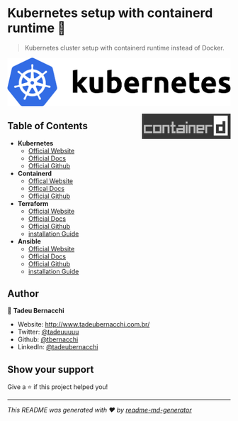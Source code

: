 <h1 align="">Kubernetes setup with containerd runtime 👋</h1>
<p>
</p>

> Kubernetes cluster setup with containerd runtime instead of Docker. 

![Kubernetes](/.github/assets/img/kubernetes-logo.png)

<div align=>
	<img align="right" width="200px" src=/.github/assets/img/containerd.png>
</div> 

## Table of Contents

* **Kubernetes**  
  * [Official Website](https://kubernetes.io)
  * [Official Docs](https://kubernetes.io/docs/home/)
  * [Official Github](https://github.com/kubernetes)
* **Containerd**
  * [Offical Website](https://containerd.io/)
  * [Offical Docs](https://containerd.io/docs/)
  * [Official Github](https://github.com/containerd/containerd)
* **Terraform**  
  * [Official Website](https://www.terraform.io/)
  * [Official Docs](https://www.terraform.io/docs/)
  * [Official Github](https://github.com/hashicorp/terraform)
  * [installation Guide](https://learn.hashicorp.com/tutorials/terraform/install-cli)
* **Ansible**  
  * [Official Website](https://www.ansible.com)
  * [Official Docs](https://docs.ansible.com)
  * [Official Github](https://github.com/ansible/ansible)
  * [installation Guide](https://docs.ansible.com/ansible/latest/installation_guide/intro_installation.html)

## Author

👤 **Tadeu Bernacchi**

* Website: http://www.tadeubernacchi.com.br/
* Twitter: [@tadeuuuuu](https://twitter.com/tadeuuuuu)
* Github: [@tbernacchi](https://github.com/tbernacchi)
* LinkedIn: [@tadeubernacchi](https://linkedin.com/in/tadeubernacchi)

## Show your support

Give a ⭐️ if this project helped you!

***
_This README was generated with ❤️ by [readme-md-generator](https://github.com/kefranabg/readme-md-generator)_
